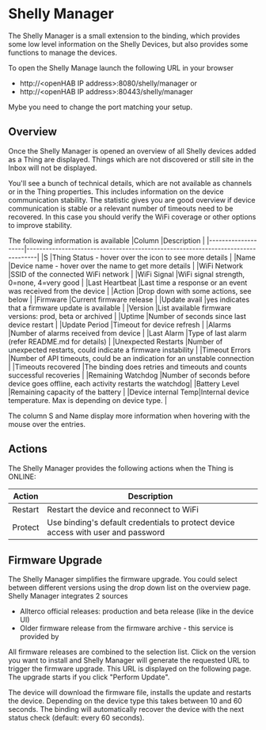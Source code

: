 # Shelly Manager

The Shelly Manager is a small extension to the binding, which provides some low level information on the Shelly Devices, but also provides some functions to manage the devices.

To open the Shelly Manage launch the following URL in your browser
- http://&lt;openHAB IP address&gt;:8080/shelly/manager or
- http://&lt;openHAB IP address&gt;:80443/shelly/manager

Mybe you need to change the port matching your setup.

## Overview

Once the Shelly Manager is opened an overview of all Shelly devices added as a Thing are displayed. 
Things which are not discovered or still site in the Inbox will not be displayed.

You'll see a bunch of technical details, which are not available as channels or in the Thing properties.
This includes information on the device communication stability. 
The statistic gives you are good overview if device communication is stable or a relevant number of timeouts need to be recovered.
In this case you should verify the WiFi coverage or other options to improve stability.

The following information is available
|Column              |Description                                                                      |
|--------------------|---------------------------------------------------------------------------------|
|S                   |Thing Status - hover over the icon to see more details                           |
|Name                |Device name - hover over the name to get more details                            |
|WiFi Network        |SSID of the connected WiFi network                                               |
|WiFi Signal         |WiFi signal strength, 0=none, 4=very good                                        |
|Last Heartbeat      |Last time a response or an event was received from the device                    |
|Action              |Drop down with some actions, see below                                           |
|Firmware            |Current firmware release                                                         |
|Update avail        |yes indicates that a firmware update is available                                |
|Version             |List available firmware versions: prod, beta or archived                         |
|Uptime              |Number of seconds since last device restart                                      |
|Update Period       |Timeout for device refresh                                                       |
|Alarms              |Number of alarms received from device                                            |
|Last Alarm          |Type of last alarm (refer README.md for details)                                 |
|Unexpected Restarts |Number of unexpected restarts, could indicate a firmware instability             |
|Timeout Errors      |Number of API timeouts, could be an indication for an unstable connection        |
|Timeouts recovered  |The binding does retries and timeouts and counts successful recoveries           |
|Remaining Watchdog  |Number of seconds before device goes offline, each activity restarts the watchdog|
|Battery Level       |Remaining capacity of the battery                                                |
|Device internal Temp|Internal device temperature. Max is depending on device type.                    |

The column S and Name display more information when hovering with the mouse over the entries.   

## Actions

The Shelly Manager provides the following actions when the Thing is ONLINE:

|Action |Description                                                                       |
|-------|----------------------------------------------------------------------------------|
|Restart|Restart the device and reconnect to WiFi                                          |
|Protect|Use binding's default credentials to protect device access with user and password |

## Firmware Upgrade

The Shelly Manager simplifies the firmware upgrade.
You could select between different versions using the drop down list on the overview page.
Shelly Manager integrates 2 sources
- Allterco official releases: production and beta release (like in the device UI)
- Older firmware release from the firmware archive - this service is provided by 

All firmware releases are combined to the selection list.
Click on the version you want to install and Shelly Manager will generate the requested URL to trigger the firmware upgrade.
This URL is displayed on the following page.
The upgrade starts if you click "Perform Update".

The device will download the firmware file, installs the update and restarts the device.
Depending on the device type this takes between 10 and 60 seconds.
The binding will automatically recover the device with the next status check (default: every 60 seconds).

